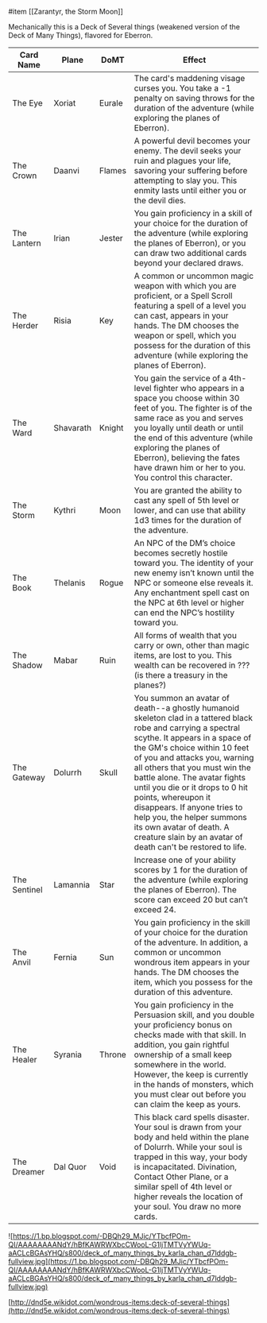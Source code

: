 #item [[Zarantyr, the Storm Moon]]

Mechanically this is a Deck of Several things (weakened version of the Deck of Many Things), flavored for Eberron.

| Card Name | Plane | DoMT | Effect |
| --- | --- | --- | --- |
| The Eye | Xoriat | Eurale | The card's maddening visage curses you. You take a -1 penalty on saving throws for the duration of the adventure (while exploring the planes of Eberron). |
| The Crown | Daanvi | Flames | A powerful devil becomes your enemy. The devil seeks your ruin and plagues your life, savoring your suffering before attempting to slay you. This enmity lasts until either you or the devil dies. |
| The Lantern | Irian | Jester | You gain proficiency in a skill of your choice for the duration of the adventure (while exploring the planes of Eberron), or you can draw two additional cards beyond your declared draws. |
| The Herder | Risia | Key | A common or uncommon magic weapon with which you are proficient, or a Spell Scroll featuring a spell of a level you can cast, appears in your hands. The DM chooses the weapon or spell, which you possess for the duration of this adventure (while exploring the planes of Eberron). |
| The Ward | Shavarath | Knight | You gain the service of a 4th-level fighter who appears in a space you choose within 30 feet of you. The fighter is of the same race as you and serves you loyally until death or until the end of this adventure (while exploring the planes of Eberron), believing the fates have drawn him or her to you. You control this character. |
| The Storm | Kythri | Moon | You are granted the ability to cast any spell of 5th level or lower, and can use that ability 1d3 times for the duration of the adventure. |
| The Book | Thelanis | Rogue | An NPC of the DM’s choice becomes secretly hostile toward you. The identity of your new enemy isn’t known until the NPC or someone else reveals it. Any enchantment spell cast on the NPC at 6th level or higher can end the NPC’s hostility toward you. |
| The Shadow | Mabar | Ruin | All forms of wealth that you carry or own, other than magic items, are lost to you. This wealth can be recovered in ??? (is there a treasury in the planes?) |
| The Gateway | Dolurrh | Skull | You summon an avatar of death--a ghostly humanoid skeleton clad in a tattered black robe and carrying a spectral scythe. It appears in a space of the GM's choice within 10 feet of you and attacks you, warning all others that you must win the battle alone. The avatar fights until you die or it drops to 0 hit points, whereupon it disappears. If anyone tries to help you, the helper summons its own avatar of death. A creature slain by an avatar of death can't be restored to life. |
| The Sentinel | Lamannia | Star | Increase one of your ability scores by 1 for the duration of the adventure (while exploring the planes of Eberron). The score can exceed 20 but can’t exceed 24. |
| The Anvil | Fernia | Sun | You gain proficiency in the skill of your choice for the duration of the adventure. In addition, a common or uncommon wondrous item appears in your hands. The DM chooses the item, which you possess for the duration of this adventure. |
| The Healer | Syrania | Throne | You gain proficiency in the Persuasion skill, and you double your proficiency bonus on checks made with that skill. In addition, you gain rightful ownership of a small keep somewhere in the world. However, the keep is currently in the hands of monsters, which you must clear out before you can claim the keep as yours. |
| The Dreamer | Dal Quor | Void | This black card spells disaster. Your soul is drawn from your body and held within the plane of Dolurrh. While your soul is trapped in this way, your body is incapacitated. Divination, Contact Other Plane, or a similar spell of 4th level or higher reveals the location of your soul. You draw no more cards. |

![https://1.bp.blogspot.com/-DBQh29_MJic/YTbcfPOm-QI/AAAAAAAANdY/hBfKAWRWXbcCWooL-G1ljTMTVyYWUq-aACLcBGAsYHQ/s800/deck_of_many_things_by_karla_chan_d7lddgb-fullview.jpg](https://1.bp.blogspot.com/-DBQh29_MJic/YTbcfPOm-QI/AAAAAAAANdY/hBfKAWRWXbcCWooL-G1ljTMTVyYWUq-aACLcBGAsYHQ/s800/deck_of_many_things_by_karla_chan_d7lddgb-fullview.jpg)

[http://dnd5e.wikidot.com/wondrous-items:deck-of-several-things](http://dnd5e.wikidot.com/wondrous-items:deck-of-several-things)